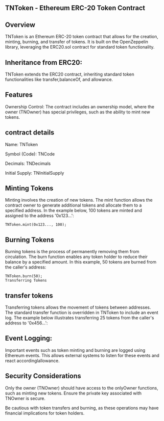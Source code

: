 ## TNToken - Ethereum ERC-20 Token Contract

## Overview

TNToken is an Ethereum ERC-20 token contract that allows for the creation, minting, burning, and transfer of tokens. It is built on the OpenZeppelin library, leveraging the ERC20.sol contract for standard token functionality.


## Inheritance from ERC20: 

TNToken extends the ERC20 contract, inheriting standard token functionalities like transfer,balanceOf, and allowance.

## Features

Ownership Control: The contract includes an ownership model, where the owner (TNOwner) has special privileges, such as the ability to mint new tokens.

## contract details 

Name: TNToken

Symbol (Code): TNCode

Decimals: TNDecimals

Initial Supply: TNInitialSupply




## Minting Tokens

Minting involves the creation of new tokens. The mint function allows the contract owner to generate additional tokens and allocate them to a specified address. In the example below, 100 tokens are minted and assigned to the address '0x123...':

```
TNToken.mint(0x123..., 100);
```
## Burning Tokens

Burning tokens is the process of permanently removing them from circulation. The burn function enables any token holder to reduce their balance by a specified amount. In this example, 50 tokens are burned from the caller's address:

```
TNToken.burn(50);
Transferring Tokens
```
## transfer tokens

Transferring tokens allows the movement of tokens between addresses. The standard transfer function is overridden in TNToken to include an event log. The example below illustrates transferring 25 tokens from the caller's address to '0x456...':

## Event Logging: 

Important events such as token minting and burning are logged using Ethereum events. This allows external systems to listen for these events and react accordinglallowance.


## Security Considerations

Only the owner (TNOwner) should have access to the onlyOwner functions, such as minting new tokens. Ensure the private key associated with TNOwner is secure.

Be cautious with token transfers and burning, as these operations may have financial implications for token holders.
